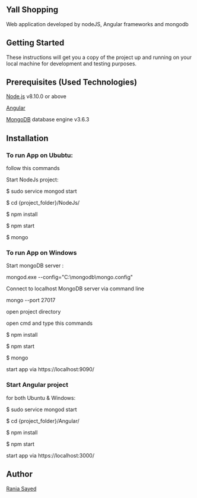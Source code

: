 <h2>Yall Shopping</h2>
Web application developed by nodeJS, Angular frameworks and mongodb 


<h2>Getting Started</h2>
These instructions will get you a copy of the project up and running on your local machine for development and testing purposes.


<h2>Prerequisites (Used Technologies) </h2>

<a href="https://nodejs.org/en/docs/">Node.js</a> v8.10.0 or above

<a href="https://angular.io/docs/">Angular</a>

<a href="https://docs.mongodb.com/">MongoDB</a> database engine v3.6.3


<h2>Installation</h2>

<h3>To run App on Ububtu:</h3> 
follow this commands

Start NodeJs project:

$ sudo service mongod start

$ cd {project_folder}/NodeJs/

$ npm install

$ npm start

$ mongo


<h3>To run App on Windows</h3>

Start mongoDB server :

mongod.exe --config="C:\mongodb\mongo.config"

Connect to localhost MongoDB server via command line

mongo --port 27017

open project directory

open cmd and type this commands

$ npm install

$ npm start

$ mongo

start app via https://localhost:9090/



<h3>Start Angular project </h3> for both Ubuntu & Windows: 

$ sudo service mongod start

$ cd {project_folder}/Angular/

$ npm install

$ npm start

start app via https://localhost:3000/



<h2>Author</h2>
<a href="https://github.com/raniaSayed">Rania Sayed</a>
